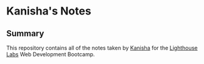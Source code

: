 # Kanisha's Notes 
## Summary 

This repository contains all of the notes taken by [Kanisha](https://github.com/KanishDabreo) for the [Lighthouse Labs](https://www.lighthouselabs.ca/) Web Development Bootcamp. 
